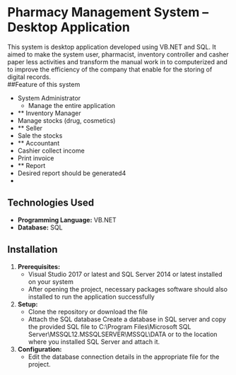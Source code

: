 # Pharmacy Management System – Desktop Application 
This system is desktop application developed using VB.NET and SQL.  It aimed to make the system user, pharmacist, inventory controller and casher paper less activities and transform the manual work in to computerized and to improve the efficiency of the company that enable for the storing of digital records.    
##Feature of this system
*  System Administrator
   * Manage the entire application
*   ** Inventory Manager
  * Manage stocks (drug, cosmetics) 
*   ** Seller
* Sale the stocks 
*   ** Accountant
* Cashier collect income
* Print invoice
*   ** Report
* Desired report should be generated4
* 
## Technologies Used
*   **Programming Language:**  VB.NET
*   **Database:**  SQL 
## Installation
1.  **Prerequisites:**
    * Visual Studio 2017 or latest and SQL Server 2014 or latest installed on your system
    * After opening the project, necessary packages software should also installed to run the application successfully 
2.  **Setup:**
    *   Clone the repository or download the file 
    *   Attach the SQL database 
Create a database in SQL server and copy the provided SQL file to C:\Program Files\Microsoft SQL Server\MSSQL12.MSSQLSERVER\MSSQL\DATA or  to the location where you installed SQL Server and attach it.
3.  **Configuration:**
    *   Edit the database connection details in the appropriate file for the project. 


